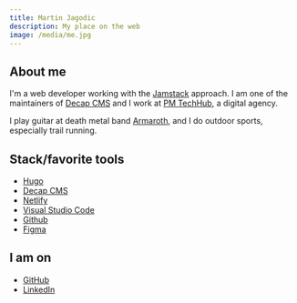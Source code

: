 ```yaml
---
title: Martin Jagodic
description: My place on the web
image: /media/me.jpg
---
```

## About me

I'm a web developer working with the [Jamstack](https://jamstack.org/) approach. I am one of the maintainers of [Decap CMS](https://decapcms.org/) and I work at [PM TechHub](https://techhub.p-m.si/), a digital agency.

I play guitar at death metal band [Armaroth](https://armaroth.bandcamp.com/), and I do outdoor sports, especially trail running.

## Stack/favorite tools

- [Hugo](https://gohugo.io/)
- [Decap CMS](https://decapcms.org/)
- [Netlify](https://www.netlify.com/)
- [Visual Studio Code](https://code.visualstudio.com/)
- [Github](https://github.com/)
- [Figma](https://www.figma.com/)

## I am on

- [GitHub](https://github.com/martinjagodic)
- [LinkedIn](https://www.linkedin.com/in/martinjagodic/)
